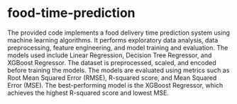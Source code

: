 # food-time-prediction
The provided code implements a food delivery time prediction system using machine learning algorithms. It performs exploratory data analysis, data preprocessing, feature engineering, and model training and evaluation. The models used include Linear Regression, Decision Tree Regressor, and XGBoost Regressor. The dataset is preprocessed, scaled, and encoded before training the models. The models are evaluated using metrics such as Root Mean Squared Error (RMSE), R-squared score, and Mean Squared Error (MSE). The best-performing model is the XGBoost Regressor, which achieves the highest R-squared score and lowest MSE.
